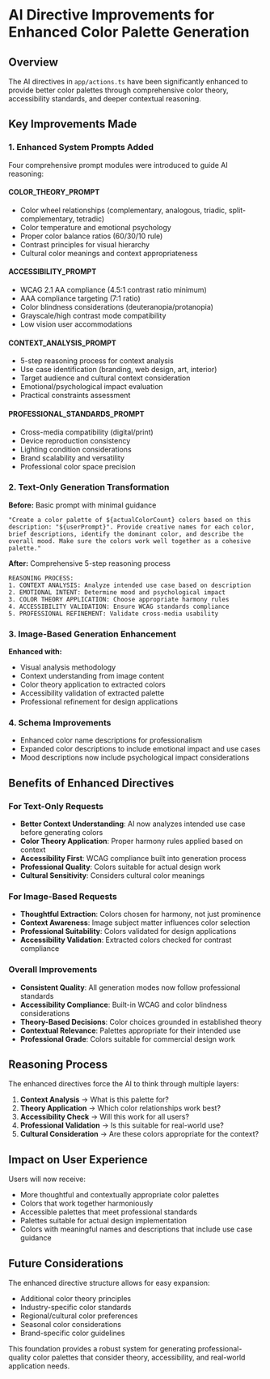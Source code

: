 # AI Directive Improvements for Enhanced Color Palette Generation

## Overview

The AI directives in `app/actions.ts` have been significantly enhanced to provide better color palettes through comprehensive color theory, accessibility standards, and deeper contextual reasoning.

## Key Improvements Made

### 1. **Enhanced System Prompts Added**

Four comprehensive prompt modules were introduced to guide AI reasoning:

#### **COLOR_THEORY_PROMPT**

- Color wheel relationships (complementary, analogous, triadic, split-complementary, tetradic)
- Color temperature and emotional psychology
- Proper color balance ratios (60/30/10 rule)
- Contrast principles for visual hierarchy
- Cultural color meanings and context appropriateness

#### **ACCESSIBILITY_PROMPT**

- WCAG 2.1 AA compliance (4.5:1 contrast ratio minimum)
- AAA compliance targeting (7:1 ratio)
- Color blindness considerations (deuteranopia/protanopia)
- Grayscale/high contrast mode compatibility
- Low vision user accommodations

#### **CONTEXT_ANALYSIS_PROMPT**

- 5-step reasoning process for context analysis
- Use case identification (branding, web design, art, interior)
- Target audience and cultural context consideration
- Emotional/psychological impact evaluation
- Practical constraints assessment

#### **PROFESSIONAL_STANDARDS_PROMPT**

- Cross-media compatibility (digital/print)
- Device reproduction consistency
- Lighting condition considerations
- Brand scalability and versatility
- Professional color space precision

### 2. **Text-Only Generation Transformation**

**Before:** Basic prompt with minimal guidance

```
"Create a color palette of ${actualColorCount} colors based on this description: "${userPrompt}". Provide creative names for each color, brief descriptions, identify the dominant color, and describe the overall mood. Make sure the colors work well together as a cohesive palette."
```

**After:** Comprehensive 5-step reasoning process

```
REASONING PROCESS:
1. CONTEXT ANALYSIS: Analyze intended use case based on description
2. EMOTIONAL INTENT: Determine mood and psychological impact
3. COLOR THEORY APPLICATION: Choose appropriate harmony rules
4. ACCESSIBILITY VALIDATION: Ensure WCAG standards compliance
5. PROFESSIONAL REFINEMENT: Validate cross-media usability
```

### 3. **Image-Based Generation Enhancement**

**Enhanced with:**

- Visual analysis methodology
- Context understanding from image content
- Color theory application to extracted colors
- Accessibility validation of extracted palette
- Professional refinement for design applications

### 4. **Schema Improvements**

- Enhanced color name descriptions for professionalism
- Expanded color descriptions to include emotional impact and use cases
- Mood descriptions now include psychological impact considerations

## Benefits of Enhanced Directives

### **For Text-Only Requests**

- **Better Context Understanding**: AI now analyzes intended use case before generating colors
- **Color Theory Application**: Proper harmony rules applied based on context
- **Accessibility First**: WCAG compliance built into generation process
- **Professional Quality**: Colors suitable for actual design work
- **Cultural Sensitivity**: Considers cultural color meanings

### **For Image-Based Requests**

- **Thoughtful Extraction**: Colors chosen for harmony, not just prominence
- **Context Awareness**: Image subject matter influences color selection
- **Professional Suitability**: Colors validated for design applications
- **Accessibility Validation**: Extracted colors checked for contrast compliance

### **Overall Improvements**

- **Consistent Quality**: All generation modes now follow professional standards
- **Accessibility Compliance**: Built-in WCAG and color blindness considerations
- **Theory-Based Decisions**: Color choices grounded in established theory
- **Contextual Relevance**: Palettes appropriate for their intended use
- **Professional Grade**: Colors suitable for commercial design work

## Reasoning Process

The enhanced directives force the AI to think through multiple layers:

1. **Context Analysis** → What is this palette for?
2. **Theory Application** → Which color relationships work best?
3. **Accessibility Check** → Will this work for all users?
4. **Professional Validation** → Is this suitable for real-world use?
5. **Cultural Consideration** → Are these colors appropriate for the context?

## Impact on User Experience

Users will now receive:

- More thoughtful and contextually appropriate color palettes
- Colors that work together harmoniously
- Accessible palettes that meet professional standards
- Palettes suitable for actual design implementation
- Colors with meaningful names and descriptions that include use case guidance

## Future Considerations

The enhanced directive structure allows for easy expansion:

- Additional color theory principles
- Industry-specific color standards
- Regional/cultural color preferences
- Seasonal color considerations
- Brand-specific color guidelines

This foundation provides a robust system for generating professional-quality color palettes that consider theory, accessibility, and real-world application needs.
